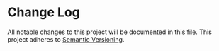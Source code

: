 # Change Log

All notable changes to this project will be documented in this file.
This project adheres to [Semantic Versioning](http://semver.org/).